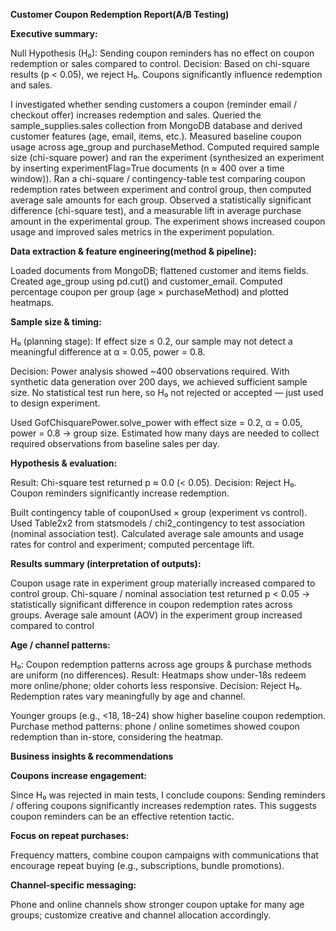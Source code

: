 **Customer Coupon Redemption Report(A/B Testing)**

**Executive summary:**

Null Hypothesis (H₀): Sending coupon reminders has no effect on coupon redemption or sales compared to control.
Decision: Based on chi-square results (p < 0.05), we reject H₀. Coupons significantly influence redemption and sales.

I investigated whether sending customers a coupon (reminder email / checkout offer) increases redemption and sales.
Queried the sample_supplies.sales collection from MongoDB database and derived customer features (age, email, items, etc.).
Measured baseline coupon usage across age_group and purchaseMethod.
Computed required sample size (chi-square power) and ran the experiment (synthesized an experiment by inserting experimentFlag=True documents (n ≈ 400 over a time window)).
Ran a chi-square / contingency-table test comparing coupon redemption rates between experiment and control group, then computed average sale amounts for each group.
Observed a statistically significant difference (chi-square test), and a measurable lift in average purchase amount in the experimental group.
The experiment shows increased coupon usage and improved sales metrics in the experiment population.



**Data extraction & feature engineering(method & pipeline):**

Loaded documents from MongoDB; flattened customer and items fields.
Created age_group using pd.cut() and customer_email.
Computed percentage coupon per group (age × purchaseMethod) and plotted heatmaps.

**Sample size & timing:**

H₀ (planning stage): If effect size ≤ 0.2, our sample may not detect a meaningful difference at α = 0.05, power = 0.8.

Decision: Power analysis showed ~400 observations required. With synthetic data generation over 200 days, we achieved sufficient sample size. No statistical test run here, so H₀ not rejected or accepted — just used to design experiment.

Used GofChisquarePower.solve_power with effect size = 0.2, α = 0.05, power = 0.8 → group size.
Estimated how many days are needed to collect required observations from baseline sales per day.


**Hypothesis & evaluation:**

Result: Chi-square test returned p ≈ 0.0 (< 0.05).
Decision: Reject H₀. Coupon reminders significantly increase redemption.

Built contingency table of couponUsed × group (experiment vs control).
Used Table2x2 from statsmodels / chi2_contingency to test association (nominal association test).
Calculated average sale amounts and usage rates for control and experiment; computed percentage lift.


**Results summary (interpretation of outputs):**

Coupon usage rate in experiment group materially increased compared to control group.
Chi-square / nominal association test returned p < 0.05 → statistically significant difference in coupon redemption rates across groups.
Average sale amount (AOV) in the experiment group increased compared to control

**Age / channel patterns:**

H₀: Coupon redemption patterns across age groups & purchase methods are uniform (no differences).
Result: Heatmaps show under-18s redeem more online/phone; older cohorts less responsive.
Decision: Reject H₀. Redemption rates vary meaningfully by age and channel.

Younger groups (e.g., <18, 18–24) show higher baseline coupon redemption.
Purchase method patterns: phone / online sometimes showed coupon redemption than in-store, considering the heatmap.


**Business insights & recommendations**

**Coupons increase engagement:**

Since H₀ was rejected in main tests, I conclude coupons:
Sending reminders / offering coupons significantly increases redemption rates.
This suggests coupon reminders can be an effective retention tactic.

**Focus on repeat purchases:**

Frequency matters, combine coupon campaigns with communications that encourage repeat buying (e.g., subscriptions, bundle promotions).

**Channel-specific messaging:**

Phone and online channels show stronger coupon uptake for many age groups;
customize creative and channel allocation accordingly.
